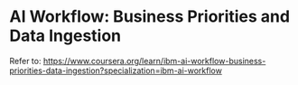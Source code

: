 # AI Workflow: Business Priorities and Data Ingestion
Refer to: https://www.coursera.org/learn/ibm-ai-workflow-business-priorities-data-ingestion?specialization=ibm-ai-workflow
